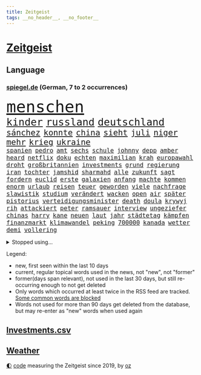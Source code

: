 ```yaml
---
title: Zeitgeist
tags: __no_header__, __no_footer__
---
```


# [Zeitgeist](https://oliz.io/zeitgeist/)

## Language

<h3><a href="https://www.spiegel.de" target="_blank">spiegel.de</a> (German, 7 to 2 occurrences)</h3>
<p style="font-family:monospace">
<span style="font-size:32pt"><a href="news_links.html#menschen" class="current">menschen</a></span>
<br>
<span style="font-size:20pt"><a href="news_links.html#kinder" class="current">kinder</a></span>
<span style="font-size:20pt"><a href="news_links.html#russland" class="current">russland</a></span>
<span style="font-size:20pt"><a href="news_links.html#deutschland" class="current">deutschland</a></span>
<br>
<span style="font-size:16pt"><a href="news_links.html#sánchez" class="current">sánchez</a></span>
<span style="font-size:16pt"><a href="news_links.html#konnte" class="current">konnte</a></span>
<span style="font-size:16pt"><a href="news_links.html#china" class="current">china</a></span>
<span style="font-size:16pt"><a href="news_links.html#sieht" class="current">sieht</a></span>
<span style="font-size:16pt"><a href="news_links.html#juli" class="current">juli</a></span>
<span style="font-size:16pt"><a href="news_links.html#niger" class="current">niger</a></span>
<span style="font-size:16pt"><a href="news_links.html#mehr" class="current">mehr</a></span>
<span style="font-size:16pt"><a href="news_links.html#krieg" class="current">krieg</a></span>
<span style="font-size:16pt"><a href="news_links.html#ukraine" class="current">ukraine</a></span>
<br>
<span style="font-size:12pt"><a href="news_links.html#spanien" class="current">spanien</a></span>
<span style="font-size:12pt"><a href="news_links.html#pedro" class="current">pedro</a></span>
<span style="font-size:12pt"><a href="news_links.html#amt" class="current">amt</a></span>
<span style="font-size:12pt"><a href="news_links.html#sechs" class="current">sechs</a></span>
<span style="font-size:12pt"><a href="news_links.html#schule" class="current">schule</a></span>
<span style="font-size:12pt"><a href="news_links.html#johnny" class="current">johnny</a></span>
<span style="font-size:12pt"><a href="news_links.html#depp" class="current">depp</a></span>
<span style="font-size:12pt"><a href="news_links.html#amber" class="new">amber</a></span>
<span style="font-size:12pt"><a href="news_links.html#heard" class="new">heard</a></span>
<span style="font-size:12pt"><a href="news_links.html#netflix" class="current">netflix</a></span>
<span style="font-size:12pt"><a href="news_links.html#doku" class="new">doku</a></span>
<span style="font-size:12pt"><a href="news_links.html#echten" class="current">echten</a></span>
<span style="font-size:12pt"><a href="news_links.html#maximilian" class="current">maximilian</a></span>
<span style="font-size:12pt"><a href="news_links.html#krah" class="new">krah</a></span>
<span style="font-size:12pt"><a href="news_links.html#europawahl" class="current">europawahl</a></span>
<span style="font-size:12pt"><a href="news_links.html#droht" class="current">droht</a></span>
<span style="font-size:12pt"><a href="news_links.html#großbritannien" class="current">großbritannien</a></span>
<span style="font-size:12pt"><a href="news_links.html#investments" class="current">investments</a></span>
<span style="font-size:12pt"><a href="news_links.html#grund" class="current">grund</a></span>
<span style="font-size:12pt"><a href="news_links.html#regierung" class="current">regierung</a></span>
<span style="font-size:12pt"><a href="news_links.html#iran" class="current">iran</a></span>
<span style="font-size:12pt"><a href="news_links.html#tochter" class="current">tochter</a></span>
<span style="font-size:12pt"><a href="news_links.html#jamshid" class="current">jamshid</a></span>
<span style="font-size:12pt"><a href="news_links.html#sharmahd" class="current">sharmahd</a></span>
<span style="font-size:12pt"><a href="news_links.html#alle" class="current">alle</a></span>
<span style="font-size:12pt"><a href="news_links.html#zukunft" class="current">zukunft</a></span>
<span style="font-size:12pt"><a href="news_links.html#sagt" class="current">sagt</a></span>
<span style="font-size:12pt"><a href="news_links.html#fordern" class="current">fordern</a></span>
<span style="font-size:12pt"><a href="news_links.html#euclid" class="new">euclid</a></span>
<span style="font-size:12pt"><a href="news_links.html#erste" class="current">erste</a></span>
<span style="font-size:12pt"><a href="news_links.html#galaxien" class="new">galaxien</a></span>
<span style="font-size:12pt"><a href="news_links.html#anfang" class="current">anfang</a></span>
<span style="font-size:12pt"><a href="news_links.html#machte" class="current">machte</a></span>
<span style="font-size:12pt"><a href="news_links.html#kommen" class="current">kommen</a></span>
<span style="font-size:12pt"><a href="news_links.html#enorm" class="current">enorm</a></span>
<span style="font-size:12pt"><a href="news_links.html#urlaub" class="current">urlaub</a></span>
<span style="font-size:12pt"><a href="news_links.html#reisen" class="current">reisen</a></span>
<span style="font-size:12pt"><a href="news_links.html#teuer" class="current">teuer</a></span>
<span style="font-size:12pt"><a href="news_links.html#geworden" class="current">geworden</a></span>
<span style="font-size:12pt"><a href="news_links.html#viele" class="current">viele</a></span>
<span style="font-size:12pt"><a href="news_links.html#nachfrage" class="current">nachfrage</a></span>
<span style="font-size:12pt"><a href="news_links.html#slawistik" class="new">slawistik</a></span>
<span style="font-size:12pt"><a href="news_links.html#studium" class="current">studium</a></span>
<span style="font-size:12pt"><a href="news_links.html#verändert" class="current">verändert</a></span>
<span style="font-size:12pt"><a href="news_links.html#wacken" class="current">wacken</a></span>
<span style="font-size:12pt"><a href="news_links.html#open" class="current">open</a></span>
<span style="font-size:12pt"><a href="news_links.html#air" class="current">air</a></span>
<span style="font-size:12pt"><a href="news_links.html#später" class="current">später</a></span>
<span style="font-size:12pt"><a href="news_links.html#pistorius" class="current">pistorius</a></span>
<span style="font-size:12pt"><a href="news_links.html#verteidigungsminister" class="current">verteidigungsminister</a></span>
<span style="font-size:12pt"><a href="news_links.html#death" class="current">death</a></span>
<span style="font-size:12pt"><a href="news_links.html#doula" class="new">doula</a></span>
<span style="font-size:12pt"><a href="news_links.html#krywyj" class="new">krywyj</a></span>
<span style="font-size:12pt"><a href="news_links.html#rih" class="new">rih</a></span>
<span style="font-size:12pt"><a href="news_links.html#attackiert" class="current">attackiert</a></span>
<span style="font-size:12pt"><a href="news_links.html#peter" class="current">peter</a></span>
<span style="font-size:12pt"><a href="news_links.html#ramsauer" class="new">ramsauer</a></span>
<span style="font-size:12pt"><a href="news_links.html#interview" class="current">interview</a></span>
<span style="font-size:12pt"><a href="news_links.html#ungeziefer" class="current">ungeziefer</a></span>
<span style="font-size:12pt"><a href="news_links.html#chinas" class="current">chinas</a></span>
<span style="font-size:12pt"><a href="news_links.html#harry" class="current">harry</a></span>
<span style="font-size:12pt"><a href="news_links.html#kane" class="current">kane</a></span>
<span style="font-size:12pt"><a href="news_links.html#neuen" class="current">neuen</a></span>
<span style="font-size:12pt"><a href="news_links.html#laut" class="current">laut</a></span>
<span style="font-size:12pt"><a href="news_links.html#jahr" class="current">jahr</a></span>
<span style="font-size:12pt"><a href="news_links.html#städtetag" class="new">städtetag</a></span>
<span style="font-size:12pt"><a href="news_links.html#kämpfen" class="current">kämpfen</a></span>
<span style="font-size:12pt"><a href="news_links.html#finanzmarkt" class="new">finanzmarkt</a></span>
<span style="font-size:12pt"><a href="news_links.html#klimawandel" class="current">klimawandel</a></span>
<span style="font-size:12pt"><a href="news_links.html#peking" class="current">peking</a></span>
<span style="font-size:12pt"><a href="news_links.html#700000" class="current">700000</a></span>
<span style="font-size:12pt"><a href="news_links.html#kanada" class="current">kanada</a></span>
<span style="font-size:12pt"><a href="news_links.html#wetter" class="current">wetter</a></span>
<span style="font-size:12pt"><a href="news_links.html#demi" class="new">demi</a></span>
<span style="font-size:12pt"><a href="news_links.html#vollering" class="new">vollering</a></span>
</p>
<details>
<summary>Stopped using...</summary>
<p class="former" style="font-size:12pt">
asche(1012) bundesamt(1012) gerechtigkeit(1012) senat(1012) software(1012) arbeitsplatz(1011) kriminellen(1011) streiten(1011) beschäftigt(1010) gewissen(1010) persönliche(1010) schwedische(1010) energien(1009) geändert(1009) legen(1009) obama(1009) unterstützt(1009) walter(1009) ausgesprochen(1008) aussicht(1008) beklagen(1008) dauerhaft(1008) jahrzehntelang(1008) kraft(1008) krankenhäusern(1008) legte(1008) maß(1008) normal(1008) queen(1008) bedenken(1007) besetzt(1007) ebenfalls(1007) preisen(1007) verdächtiger(1007) welle(1007) argumente(1006) dfb(1006) eskalation(1006) halle(1006) verheerenden(1006) verhängte(1006) vfl(1006) wald(1006) anne(1005) bekam(1005) bochum(1005) eindruck(1005) ermöglichen(1005) rainer(1005) versteigert(1005) betrug(1004) boot(1004) digitalisierung(1004) erfahrungen(1004) legendären(1004) monatelang(1004) pocht(1004) stolz(1004) stürmer(1004) toni(1004) belasten(1003) chaos(1003) finanziell(1003) leid(1003) schlagzeilen(1003) viktor(1003) anteil(1002) orbán(1002) polizeieinsatz(1002) wütend(1002) angreifer(1001) bekamen(1001) ddr(1001) dokumente(1001) restaurants(1001) gebaut(1000) konzept(1000) länge(1000) durchsuchungen(999) kämpfer(999) unterschiedlich(999) internen(998) offenen(998) schreibt(998) verena(998) langfristig(997) schwanger(997) wiederholt(997) wirtschaftlichen(997) aktiv(996) angeklagten(996) netzwerk(996) volksrepublik(996) kultur(994) restaurant(994) sperrt(994) großbritanniens(993) nachbarn(993) hürden(992) halb(991) drängen(990) jürgen(989) staffel(989) töten(989) exporte(988) begriff(987) belegen(987) betont(987) spiegelumfrage(987) damals(986) orten(986) verantwortung(985) dran(984) insassen(983) nationalen(983) legende(982) vorgänger(982) wusste(982) halbe(981) parallelen(981) stress(980) präsenz(979) rettung(978) karten(977) benötigen(975) dramatischen(974) freiwillig(974) verständnis(974) retter(973) klasse(972) ämter(972) abgeschlossen(968) erhöhung(965) kanadas(960) teuren(959) verdoppelt(956) gebieten(954) herausforderungen(954) musik(952) billiger(937) woelki(929) schlaf(909) lieferketten(905) räumte(896) skandale(873) rückgang(870) direkten(861) finanziellen(857) hochschulen(857) universitäten(853) gebeten(824) mitverantwortlich(823) vehement(821) ausbildung(766) videoaufnahmen(766) fachkräftemangel(752) ausnahme(746) sergej(746) ausgefallen(718) erscheint(713) beliebte(704) unterdrückung(696) sechste(693) rückgabe(687) anhängern(681) world(674) papiere(670) böse(669) minderheiten(667) gehälter(666) milch(666) offene(663) games(654) konflikts(653) abhängigkeit(647) eingeführt(644) kunstwerke(644) ruhestand(639) parlamentarier(624) rosa(622) umsetzung(622) benutzt(618) radikaler(617) ungewöhnliche(614) beliebt(612) wahr(604) airlines(597) lebenslang(596) trip(596) kompromiss(584) sank(584) erwiesen(582) lehrerinnen(578) arbeitsminister(575) klappt(575) verteuert(571) einzig(566) audi(559) symbol(557) verpflichtung(555) wolf(554) vorbereiten(553) hinzu(550) vorm(546) soldat(544) wettkampf(544) gerichte(539) euch(537) wagt(534) bestand(529) emotionalen(528) ergeben(523) lohnen(521) transparenz(517) fähigkeiten(510) barack(505) fortsetzen(500) gestärkt(500) erneuerbare(490) spiegelbildungsnewsletter(490) sanktioniert(487) hochrangigen(484) hochschule(484) rezession(481) verliehen(477) flüchten(474) besetzten(472) niedersächsischen(472) unfällen(470) ausfall(457) beigelegt(456) ertrinken(456) wall(456) drohe(455) durchsuchen(454) crew(453) kompensieren(452) weitermachen(452) neuerdings(451) recherchen(438) fahrräder(437) generalstaatsanwaltschaft(437) hammer(436) umstände(436) b(435) bodo(435) kippt(434) isoliert(428) fragwürdige(426) halt(426) harter(424) politisches(424) wütende(424) 14jährigen(416) lidl(412) einhalten(407) kandidat(407) kühnert(406) verbrennungsmotor(402) verhaftung(402) französischer(401) mitarbeitende(401) ramelow(396) attestiert(393) übung(393) grün(390) republikanern(388) möbel(387) bekämpft(386) missbrauchsvorwürfe(386) neustart(386) persönlicher(386) erntet(379) sehe(379) geschichtenewsletter(378) vorantreiben(378) bleibe(375) image(372) 27jährige(371) lieferengpässe(368) ausgewertet(366) diente(366) kämpferisch(366) giffey(362) einnahme(360) eigentliche(355) angespannt(354) tode(352) abitur(350) fahrerin(350) etlichen(347) werben(345) neukölln(344) heidenheim(342) 89(340) wütet(340) diktatur(336) tücken(336) verabschiedete(336) hoffnungsträger(333) elefanten(329) erlässt(327) flüssen(327) produzent(325) angezeigt(323) rot(323) klettert(322) tarife(322) fische(320) klappen(320) belastungen(319) rutschen(313) spionage(309) bewusstlos(305) rügt(302) verbringen(302) tarifstreit(301) ereignet(300) informierte(300) wohnraum(296) vegane(293) niederlagen(291) verbleib(291) psychologin(287) eingeschaltet(286) illegales(286) klimaaktivistin(286) immobilienkonzern(285) sauber(285) abgelegt(283) verfängt(283) 300000(281) vernunft(281) jewgeni(275) ignoriert(273) kocht(273) absehbar(272) deuten(271) kulissen(267) auszeichnung(265) außenpolitik(264) bekenntnis(261) fraktionschef(258) alice(257) energiepreisbremse(257) laster(257) carolina(256) umbruch(256) nachrichtenagentur(255) harrt(249) 39(247) orden(246) kritisierten(245) unterstützern(244) verfehlte(244) heinrich(243) ernennung(242) rudi(242) suisse(239) söldnertruppe(237) spielraum(236) ahnen(235) schmecken(234) singt(233) straßenblockaden(232) bengvir(231) itamar(231) mitgliedern(230) russell(229) technische(229) artenschutz(226) wiederholen(226) bundesjustizminister(224) durcheinander(224) gekostet(224) verdoppeln(224) statistische(223) stereotype(223) angriffs(222) bewerben(221) glimpflich(221) wagnergruppe(221) 2009(219) ehrlich(219) forderten(219) little(219) sportgeschichte(219) ungewöhnliches(219) dfbelf(216) kurzzeitig(216) verbannt(215) kritikern(214) manipulierte(214) steigerung(213) bewaffneten(211) wundern(211) weißes(208) erkennbar(207) läden(207) umziehen(207) vulkan(207) ähnliche(207) professionell(206) heiraten(204) legendäre(204) kieler(202) genügend(200) pakistans(200) schenk(200) mittelpunkt(199) eingestehen(198) praxis(197) auflage(196) feldern(196) entgleist(195) klimafreundlicher(195) klüger(195) telefonat(194) lockt(192) mächtig(192) nhl(192) gebühren(191) häftlinge(191) umzug(191) gerückt(190) gesundheitliche(190) großraum(190) völler(190) erweisen(189) gelder(189) immobilienpreise(188) lehre(188) belarussischen(187) platzen(187) erliegen(185) soest(185) ersatzfreiheitsstrafen(183) sicherheitsvorkehrungen(182) wohlstand(182) flasche(181) unbrauchbar(181) bad(180) sorgten(180) zwingt(180) wand(179) aufträgen(178) fortan(178) militärübung(178) geschäften(177) kloster(177) minderjährig(177) versinken(177) 23jähriger(176) plätzen(176) ballauf(175) kommender(175) ölkonzern(174) sektor(173) verschuldet(173) ocean(172) verleumdung(172) 52(171) erbost(171) gewaltvorwürfe(171) vorstandschef(171) wände(171) islamistischen(170) einbruchs(169) pascha(169) überfüllten(169) bundespolitik(168) herrschaft(168) rüstungsindustrie(168) zurückgelassen(168) erschüttern(167) siebenjährige(167) eingegangen(165) krebsmedikamente(165) nicolas(164) räume(163) do(162) stoffe(162) umweltbundesamt(162) verbreiteten(162) angestiegen(161) erstellt(161) gedemütigt(160) siege(160) streamer(160) verpflichten(160) wagnertruppe(160) zehnten(160) bildet(159) race(158) tante(158) bauministerin(157) geywitz(157) allerlei(156) fahrlässiger(155) hinterbliebenen(155) angemessen(154) energiepreispauschale(154) lernte(154) offenbaren(154) wissler(153) hunderter(152) lauf(152) unruhe(152) usmedien(152) abgehalten(151) bewältigung(151) multimillionär(151) 13jährigen(150) ostdeutsche(150) seltenen(149) zaun(149) aktive(148) hochzeiten(148) linkenchefin(147) saarbrücken(147) spiegelspitzengespräch(147) feministische(146) gleichgeschlechtliche(146) tschechische(146) uefa(146) brauche(145) panik(144) positiver(144) dramatischer(143) simone(143) förderprogramm(142) erhöhten(141) kaiser(141) offizier(141) riskante(141) stange(141) 102(139) bahnstreik(139) retourkutsche(139) souveränität(137) siedler(136) christophe(135) galtier(135) zugelegt(135) geklaut(134) schiffsunglück(134) vergnügungspark(134) verschont(134) giftige(133) haushaltsstreit(133) initiativen(133) krachen(133) rauchwolke(133) rotgrünrot(133) mund(132) russinnen(132) wütenden(132) verteidigungsministers(131) wegwerfen(131) aktualisiert(130) equal(130) pay(130) blüht(128) lasst(128) lemon(128) verbraucherinnen(128) ausschnitte(127) mischung(127) aldi(126) alligator(126) wendepunkt(126) billionen(125) eingeladen(125) erwecken(125) mutmaßlichem(125) po(125) alarmstufe(124) dekret(124) obduziert(124) umarmt(124) 37jähriger(123) fälschungen(123) energiepreisbremsen(122) gesteht(122) konkreter(122) ungeklärt(122) captain(121) russisch(121) spieltag(121) zweieinhalb(120) einbauen(119) ingo(119) heizungen(118) slowenien(118) björn(117) dieselautos(117) gemeindebund(117) grafikanalyse(117) bestreiten(116) ethnische(116) rebellion(116) schwedischen(116) mobil(115) bildschirm(113) xinjiang(113) josé(112) mourinho(112) tatwaffe(112) vergangenes(112) bahnreisende(111) machthabers(111) südwesten(111) entzündet(109) luke(109) schauspielers(109) usgeheimdienste(109) baugenehmigungen(108) bundesverwaltungsgericht(108) erwarteten(108) fehde(107) kleinkind(107) pompeji(107) wehrmacht(107) bemängelt(106) kw(106) nordstreampipeline(106) veto(106) wüst(106) geschwächt(105) segeljacht(105) zufriedenheit(105) interessenkonflikte(104) scorsese(104) günter(103) leck(103) dauerhafte(102) fündig(101) solarstrom(101) kollabiert(100) schleuser(100) angeschossen(99) auflösen(99) einspruch(99) kommandeur(99) 13jährige(97) angeprangert(97) militärstützpunkt(97) ramadan(97) gekürt(96) pool(96) revolver(96) singapur(96) unverhältnismäßig(96) zugunsten(96) 1961(95) ac(95) bizarren(95) klimafreundliche(95) sofortiger(95) krankenversicherung(94) kannibalen(93) dieselskandal(92) konsole(92) niemandem(92) schadstoffe(92) sportlichen(92) stationieren(92) altkanzlerin(91) dschidda(91) menschenrechte(91) reuß(91) schlichtung(91) drohte(90) fertigung(90) fläche(90) gasheizung(90) illinois(90) smog(90) track(90) wegzudenken(90) angehalten(89) brown(89) fernsehansprache(89) hervorgeht(89) katastrophen(89) klassenfahrt(89) kuss(89) stabilität(89) tornados(89) gesetzesvorhaben(88) usjustizministerium(88) absolute(87) eurojackpot(87) vertretung(87) wagnertruppen(87) café(86) einfuhren(86) heizungstausch(86) prangerte(86) rückte(86) tk(86) vergrault(86) artefakte(85) cumexaffäre(85) fußballbund(85) fühle(85) interne(85) solar(85) unosicherheitsrats(85) verdienstorden(85) verschlingen(85) wilhelm(85) 81jährige(84) edelmetall(84) evan(84) gartenkolumne(84) gershkovich(84) itfirma(84) klimaschutzgesetzes(84) koalitionsvertrag(84) ntc(84) regierungsbefragung(84) spekulieren(84) aufarbeiten(83) bahnvorstand(83) fremdverschulden(83) henne(83) härtere(83) kentucky(83) liberaler(83) pornostar(83) racing(83) riesigem(83) versuchter(83) vertrauten(83) 33jähriger(82) abwasser(82) basketballer(82) drogenkonsum(82) eingriffe(82) erinnerte(82) extrainer(82) gange(82) gleichberechtigte(82) usamerikanische(82) alarmbereitschaft(81) begrüßen(81) dauerfeuer(81) dgb(81) kanadische(81) stolpern(81) gefilmt(80) gesamtmetallchef(80) gesamtmetallpräsident(80) handschellen(80) imperialer(80) tschentscher(80) alltags(79) artenvielfalt(79) blaulicht(79) bundesverfassungsgerichts(79) danker(79) erfindung(79) konservativ(79) lasse(79) schulze(79) sponsor(79) waldbrandgefahr(79) generalprobe(78) geruchssinn(78) kfw(78) neffe(78) ordnungswidrigkeiten(78) trümmerfeld(78) wettbewerbshüter(78) drogendealer(77) gefundenen(77) interna(77) sparsam(77) tippt(77) verhältnisse(77) autozulieferer(76) benennt(76) betrugsmasche(76) qualitätsprobleme(76) schleppen(76) tonne(76) unbegleitete(76) zauber(76) eskalierenden(75) kurios(75) mittelschicht(75) polizeiuniform(75) schlechteren(75) schusswechsel(75) wiederannäherung(75) wohnwagen(75) energiesicherheit(74) kichererbsen(74) obstbauern(74) verlängerte(74) anwerben(73) beratungsstellen(73) equipment(73) gekappt(73) sendezeit(73) abstellraum(72) aufrufen(72) einknicken(72) gebäudeenergiegesetz(72) olg(72) sandro(72) tesa(72) beruhen(71) entzaubert(71) forscherin(71) uniform(71) 26jährigen(70) berufsausbildung(70) edeka(70) eskalieren(70) schwimmbäder(70) weigert(70) abreißen(69) erledigen(69) jüdinnen(69) tierschutz(69) aufstands(68) besatzer(68) cotrainer(68) durchlaufen(68) gerry(68) gigantischen(68) glücksspiel(68) modekonzern(68) vierten(68) andernorts(67) expertengremium(67) gewissheit(67) kontaktieren(67) zerstritten(67) amtsvorgängers(66) biles(66) citys(66) dienste(66) klausel(66) kontrollierte(66) owens(66) 58(65) aktivistengruppe(65) aufspüren(65) dürftig(65) gefördert(65) konsumieren(65) punktet(65) sonntagnachmittag(65) 116(64) adler(64) blutvergießen(64) treffens(64) verhört(64) aufsteiger(63) auftauchen(63) eklatant(63) feature(63) importpreise(63) kinderarzt(63) konzentrationslager(63) oma(63) stecker(63) versehentlich(63) anhören(62) cumex(62) familiengeschichte(62) onlinebanking(62) redbullpilot(62) studienkredite(62) versteckt(62) börsennotierten(61) fahrgastverband(61) koalieren(61) montevideo(61) special(61) vernichten(61) fabriken(60) gelegen(60) out(60) regierender(60) uneinig(60) unsichtbar(60) ausgeflogen(59) bestrafung(59) betreten(59) bluetooth(59) guatemala(59) umbenennung(59) vetternwirtschaft(59) weltwirtschaftsforum(59) moniert(58) schlüsselrolle(58) solarparks(58) telefone(58) vergabe(58) wussten(58) ardern(57) audichef(57) ausfahrt(57) befanden(57) beordert(57) jacinda(57) nötigen(57) usgericht(57) zürich(57) drache(56) kolonialismus(56) kranker(56) kündigungen(56) leitende(56) leuten(56) medikamenten(56) sicherheitsdienst(56) zeitungen(56) boomen(55) dieselskandals(55) motto(55) spdmann(55) uskapitol(55) usmilitärexperten(55) veränderter(55) behandlungen(54) continental(54) eigenschaften(54) muscheln(54) meeresgrund(53) telegram(53) zusammengekommen(53) abschreckende(52) balkonkraftwerk(52) besagt(52) blume(52) bundesspd(52) kfrage(52) kredite(52) pixel(52) privathaushalten(52) quadratmetern(52) schlange(52) intern(51) schwärzungen(51) fdppolitikerin(50) fünfjähriger(50) hackerfirma(50) militärführung(50) poliert(50) triathlon(50) zeugnis(50) männerligen(49) neuwahlen(49) statistischem(49) bildchef(48) brigade(48) diekmann(48) sexy(48) anonyme(47) jenen(47) schockiert(47) sommerurlaub(47) überwachen(47) abwertenden(46) angelegt(46) gleichgesetzt(46) kroos(46) telefónica(46) unternehmensberater(46) verunsichern(46) werken(46) winkler(46) chronik(45) einschreiten(45) resultat(45) speicher(45) woronesch(45) lebensgefährlich(44) legalen(44) strafgefangene(44) verbrennen(44) würdigte(44) befunden(43) minimalistisch(43) modernisieren(43) planmäßig(43) sicherheitsgründen(43) terroristischen(43) boomergeneration(42) kalender(42) motoren(42) zwölfjähriger(42) ausrichten(41) durst(41) konzernboss(41) vatertag(41) wiese(41) groningen(40) kampfjetkoalition(40) versagte(40) 29jährige(39) abfindung(39) befürchtete(39) besetzter(39) dolch(39) eingelegt(39) globaler(39) kanalisation(39) megadeal(39) netzpromis(39) reinigungskraft(39) schwaben(39) stadtwerke(39) verspätete(39) 1948(38) alexis(38) bejaht(38) gasspeicher(38) hütten(38) lasso(38) tsipras(38) überweisungen(38) aktivität(37) süddeutschland(37) argumentiert(36) kompensiert(36) mieterbund(36) obdachlose(36) samstagvormittag(36) scholzuntersuchungsausschuss(36) seen(36) verschwendung(36) weltstars(36) wnba(36) bonner(35) einzigartiger(35) helden(35) kaputte(35) namhafte(35) tweets(35) warnstufe(35) alan(34) gerutscht(34) 1889(33) bewilligt(33) kopfgeld(33) lka(33) schlager(33) torpedieren(33) verbandschef(33) ausgeschaltet(32) bahnhöfe(32) joy(32) kaiserreich(32) kaufpreise(32) krämer(32) parteivorsitzenden(32) seemeilen(32) terrasse(32) verfügt(32) baumaterial(31) bereichen(31) gebäudeenergiegesetzes(31) hausbau(31) jochen(31) ott(31) rechtsanspruch(31) alarmsignal(30) basilikum(30) bundesagentur(30) fragenkatalog(30) grafik(30) keilt(30) pride(30) reklamiert(30) aufbringen(29) babyboomer(29) bootsunglück(29) chiphersteller(29) gehoben(29) mächtiger(29) oldenburg(29) schwieg(29) soft(29) überdurchschnittlich(29) abkassiert(28) einvernehmlicher(28) ergriffen(28) fotovoltaik(28) lanka(28) längerer(28) sonntagmorgen(28) sri(28) widersacher(28) übergewichtig(28) ausgeht(27) decken(27) einlass(27) kopie(27) lübcke(27) verdienste(27) basketballteams(26) beilegung(26) grafikdesignerin(26) materials(26) mitschuld(26) passende(26) topetagen(26) ehrendoktorwürde(25) fasziniert(25) helm(25) marktführer(25) sciences(25) spiderman(25) superheldenfilm(25) auserkoren(24) brandenburgischen(24) brechstange(24) dramas(24) just(24) like(24) profitierten(24) rutsch(24) sprang(24) techniker(24) truppenübungsplatz(24) braunkohle(23) fertiggestellt(23) gündoğan(23) havertz(23) i̇lkay(23) schlüsselpositionen(23) südukraine(23) unbegrenzte(23) wiederentdeckt(23) bezirksamt(22) geschlechtergerechte(22) prozessauftakt(22) rammsteinsänger(22) spezialisiert(22) ted(22) across(21) asylkompromiss(21) defizite(21) erdgas(21) khodr(21) kida(21) nordhalbkugel(21) schwerpunkte(21) spiderverse(21) coaches(20) freiwilligen(20) gündogan(20) ilkay(20) autokrat(19) dauermeister(19) fischsterben(19) geheimen(19) lieferten(19) oderkatastrophe(19) olafscholzuntersuchungsausschuss(19) stillgelegt(19) wildtiere(19) eingebrannt(18) gesetzlicher(18) luftqualität(18) sobald(18) zügen(18) 1923(17) ausgetreten(17) parteizentrale(17) produzierten(17) rücke(16) schutzsuchende(16) söldnerführer(16) unterhaching(16) unverzeihlich(16) überarbeitet(16) anfragen(15) arztpraxen(15) monatelangem(15) pankow(15) privatarmee(15) verlangten(15) verschollen(15) #metooskandal(14) lynn(14) millionenstrafe(14) nations(14) shelby(14) spiegelklimabericht(14) telefonieren(14) bestes(13) diskriminierend(13) gleichermaßen(13) jenny(13) kameraautos(13) view(13) erschöpfung(12) finalen(12) guerreiro(12) lausitz(12) psgtrainer(12) umlauf(12) bakterielle(11) fachleuten(11) killer(11) novelle(11) wartete(11)
</p>
</details>
<p>Legend:
<ul>
<li><span class="new">new</span>, first seen within the last 10 days</li>
<li><span class="current">current</span>, regular topical words used in the news, not "new", not "former"</li>
<li><span class="former">former(days span relevant)</span>, not used in the last 30 days, but still re-occurring enough to not get deleted</li>
<li>Only words which occurred at least twice in the RSS feed are tracked. <a href="language/filters.py">Some common words are blocked</a></li>
<li>Words not used for more than 90 days get deleted from the database, but may re-enter as "new" words when used again</li>
</ul>
</p>

## [Investments](investments.html)[.csv](investments.csv)

## [Weather](weather.html)

<footer>
<a href="javascript:toggleTheme()" class="nav">🌓</a>
<a href="https://github.com/ooz/zeitgeist">code</a> measuring the Zeitgeist since 2019, by <a href="https://oliz.io">oz</a>
</footer>

